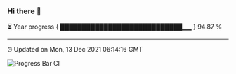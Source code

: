 ### Hi there 👋

⏳ Year progress { ████████████████████████████▁▁ } 94.87 %

---

⏰ Updated on Mon, 13 Dec 2021 06:14:16 GMT

![Progress Bar CI](https://github.com/liununu/liununu/workflows/Progress%20Bar%20CI/badge.svg)
